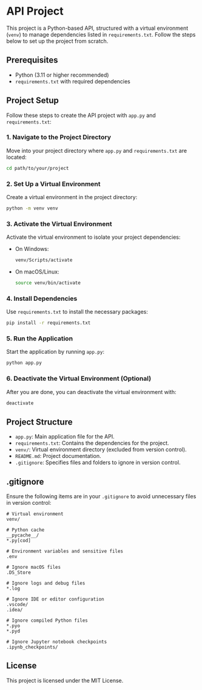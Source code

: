 
# API Project

This project is a Python-based API, structured with a virtual environment (`venv`) to manage dependencies listed in `requirements.txt`. Follow the steps below to set up the project from scratch.

## Prerequisites

- Python (3.11 or higher recommended)
- `requirements.txt` with required dependencies

## Project Setup

Follow these steps to create the API project with `app.py` and `requirements.txt`:

### 1. Navigate to the Project Directory
Move into your project directory where `app.py` and `requirements.txt` are located:
```bash
cd path/to/your/project
```

### 2. Set Up a Virtual Environment
Create a virtual environment in the project directory:
```bash
python -m venv venv
```

### 3. Activate the Virtual Environment
Activate the virtual environment to isolate your project dependencies:
- On Windows:
  ```bash
  venv/Scripts/activate
  ```
- On macOS/Linux:
  ```bash
  source venv/bin/activate
  ```

### 4. Install Dependencies
Use `requirements.txt` to install the necessary packages:
```bash
pip install -r requirements.txt
```

### 5. Run the Application
Start the application by running `app.py`:
```bash
python app.py
```

### 6. Deactivate the Virtual Environment (Optional)
After you are done, you can deactivate the virtual environment with:
```bash
deactivate
```

## Project Structure

- `app.py`: Main application file for the API.
- `requirements.txt`: Contains the dependencies for the project.
- `venv/`: Virtual environment directory (excluded from version control).
- `README.md`: Project documentation.
- `.gitignore`: Specifies files and folders to ignore in version control.

## .gitignore

Ensure the following items are in your `.gitignore` to avoid unnecessary files in version control:

```plaintext
# Virtual environment
venv/

# Python cache
__pycache__/
*.py[cod]

# Environment variables and sensitive files
.env

# Ignore macOS files
.DS_Store

# Ignore logs and debug files
*.log

# Ignore IDE or editor configuration
.vscode/
.idea/

# Ignore compiled Python files
*.pyo
*.pyd

# Ignore Jupyter notebook checkpoints
.ipynb_checkpoints/
```

## License

This project is licensed under the MIT License.
